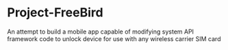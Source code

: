 # Project-FreeBird
An attempt to build a mobile app capable of modifying system API framework code to unlock device for use with any wireless carrier SIM card

